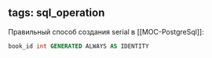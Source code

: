 tags: sql_operation
---
Правильный способ создания serial  в [[MOC-PostgreSql]]:
```sql
book_id int GENERATED ALWAYS AS IDENTITY
```
